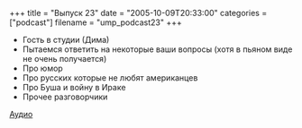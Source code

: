 +++
title = "Выпуск 23"
date = "2005-10-09T20:33:00"
categories = ["podcast"]
filename = "ump_podcast23"
+++


- Гость в студии (Дима)
- Пытаемся ответить на некоторые ваши вопросы (хотя в пьяном виде не очень получается)
- Про юмор
- Про русских которые не любят американцев
- Про Буша и войну в Ираке
- Прочее разговорчики

[Аудио](https://podcast.umputun.com/media/ump_podcast23.mp3)
<audio src="https://podcast.umputun.com/media/ump_podcast23.mp3" preload="none">